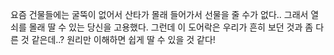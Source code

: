 요즘 건물들에는 굴뚝이 없어서 산타가 몰래 들어가서 선물을 줄 수가 없다.. 그래서 열쇠를 몰래 딸 수 있는 당신을 고용했다. 그런데 이 도어락은 우리가 흔히 보던 것과 좀 다른 것 같은데..? 원리만 이해하면 쉽게 딸 수 있을 것 같다!

